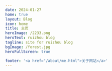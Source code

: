 ```yaml
---
date: 2024-01-27
home: true
layout: Blog
icon: home
title: 主页
heroImage: /2233.png
heroText: ruizhou blog
tagline: site for ruizhou blog
bgImage: /forest.jpg
heroFullScreen: true

footer: '<a href="/about/me.html">关于网站</a>'
---
```

